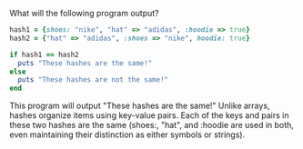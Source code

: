 What will the following program output?

```ruby
hash1 = {shoes: "nike", "hat" => "adidas", :hoodie => true}
hash2 = {"hat" => "adidas", :shoes => "nike", hoodie: true}

if hash1 == hash2
  puts "These hashes are the same!"
else
  puts "These hashes are not the same!"
end
```

This program will output "These hashes are the same!" Unlike arrays, hashes organize items using key-value pairs. Each of the keys and pairs in these two hashes are the same (shoes:, "hat", and :hoodie are used in both, even maintaining their distinction as either symbols or strings).